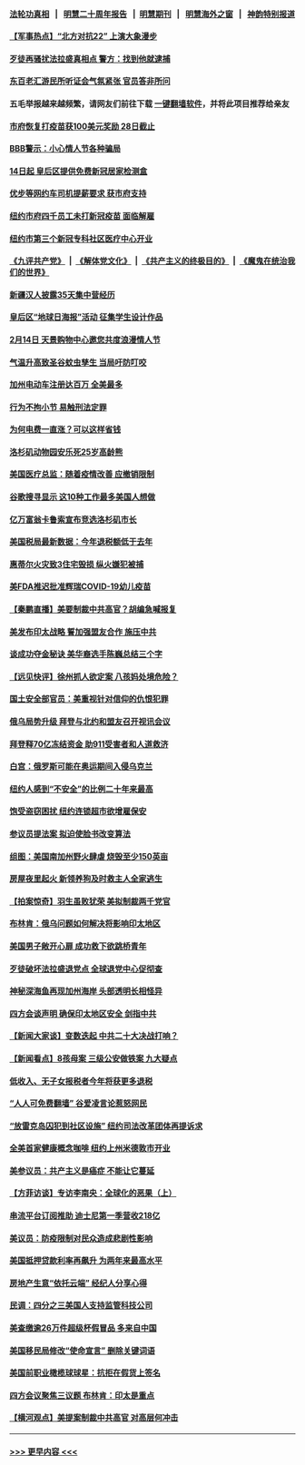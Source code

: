 #### [法轮功真相](https://github.com/gfw-breaker/truth/blob/master/README.md?t=0) &nbsp;&nbsp;|&nbsp;&nbsp; [明慧二十周年报告](https://github.com/gfw-breaker/mh-reports/blob/master/README.md?t=0) &nbsp;&nbsp;|&nbsp;&nbsp;[明慧期刊](https://github.com/gfw-breaker/mh-qikan) &nbsp;&nbsp;|&nbsp;&nbsp; [明慧海外之窗](https://github.com/gfw-breaker/mh-news/blob/master/README.md?t=0) &nbsp;&nbsp;|&nbsp;&nbsp; [神韵特别报道](https://github.com/gfw-breaker/mh-news/blob/master/shenyun.md?t=0)
#### [【军事热点】“北方对抗22” 上演大象漫步](../pages/nsc412/n13572119.md?t=02122150) 
#### [歹徒再骚扰法拉盛真相点 警方：找到他就逮捕](../pages/nsc412/n13572016.md?t=02122150) 
#### [东百老汇游民所听证会气氛紧张 官员答非所问](../pages/nsc412/n13571818.md?t=02122150) 
#### 五毛举报越来越频繁，请网友们前往下载 [一键翻墙软件](https://github.com/gfw-breaker/ssr-accounts)，并将此项目推荐给亲友
#### [市府恢复打疫苗获100美元奖励 28日截止](../pages/nsc412/n13571860.md?t=02122150) 
#### [BBB警示：小心情人节各种骗局](../pages/nsc412/n13571848.md?t=02122150) 
#### [14日起 皇后区提供免费新冠居家检测盒](../pages/nsc412/n13571843.md?t=02122150) 
#### [优步等网约车司机提薪要求 获市府支持](../pages/nsc412/n13571845.md?t=02122150) 
#### [纽约市府四千员工未打新冠疫苗 面临解雇](../pages/nsc412/n13571863.md?t=02122150) 
#### [纽约市第三个新冠专科社区医疗中心开业](../pages/nsc412/n13571851.md?t=02122150) 
#### [《九评共产党》](https://github.com/begood0513/9ping.md/blob/master/README.md) &nbsp;|&nbsp; [《解体党文化》](../../../../jtdwh.md/blob/master/README.md)  &nbsp;|&nbsp; [《共产主义的终极目的》](../../../../gczydzjmd.md/blob/master/README.md) &nbsp;|&nbsp; [《魔鬼在统治我们的世界》](../../../../mgztzwmdsj.md/blob/master/README.md) 
#### [新疆汉人披露35天集中营经历](../pages/nsc412/n13571892.md?t=02122150) 
#### [皇后区“地球日海报”活动 征集学生设计作品](../pages/nsc412/n13571855.md?t=02122150) 
#### [2月14日 天景购物中心邀您共度浪漫情人节](../pages/nsc412/n13571874.md?t=02122150) 
#### [气温升高致圣谷蚊虫孳生 当局吁防叮咬](../pages/nsc412/n13571842.md?t=02122150) 
#### [加州电动车注册达百万 全美最多](../pages/nsc412/n13570054.md?t=02122150) 
#### [行为不拘小节 易触刑法定罪](../pages/nsc412/n13571792.md?t=02122150) 
#### [为何电费一直涨？可以这样省钱](../pages/nsc412/n13571746.md?t=02122150) 
#### [洛杉矶动物园安乐死25岁高龄熊](../pages/nsc412/n13571723.md?t=02122150) 
#### [美国医疗总监：随着疫情改善 应撤销限制](../pages/nsc412/n13571343.md?t=02122150) 
#### [谷歌搜寻显示 这10种工作最多美国人想做](../pages/nsc412/n13570699.md?t=02122150) 
#### [亿万富翁卡鲁索宣布竞选洛杉矶市长](../pages/nsc412/n13571696.md?t=02122150) 
#### [美国税局最新数据：今年退税额低于去年](../pages/nsc412/n13571530.md?t=02122150) 
#### [惠蒂尔火灾致3住宅毁损 纵火嫌犯被捕](../pages/nsc412/n13571255.md?t=02122150) 
#### [美FDA推迟批准辉瑞COVID-19幼儿疫苗](../pages/nsc412/n13571520.md?t=02122150) 
#### [【秦鹏直播】美要制裁中共高官？胡编急喊报复](../pages/nsc412/n13571459.md?t=02122150) 
#### [美发布印太战略 誓加强盟友合作 施压中共](../pages/nsc412/n13571209.md?t=02122150) 
#### [谈成功夺金秘诀 美华裔选手陈巍总结三个字](../pages/nsc412/n13571433.md?t=02122150) 
#### [【远见快评】徐州抓人欲定案 八孩妈处境危险？](../pages/nsc412/n13571449.md?t=02122150) 
#### [国土安全部官员：美重视针对信仰的仇恨犯罪](../pages/nsc412/n13571437.md?t=02122150) 
#### [俄乌局势升级 拜登与北约和盟友召开视讯会议](../pages/nsc412/n13571374.md?t=02122150) 
#### [拜登释70亿冻结资金 助911受害者和人道救济](../pages/nsc412/n13571185.md?t=02122150) 
#### [白宫：俄罗斯可能在奥运期间入侵乌克兰](../pages/nsc412/n13571293.md?t=02122150) 
#### [纽约人感到“不安全”的比例二十年来最高](../pages/nsc412/n13569751.md?t=02122150) 
#### [饱受盗窃困扰 纽约连锁超市欲增雇保安](../pages/nsc412/n13569619.md?t=02122150) 
#### [参议员提法案 拟迫使脸书改变算法](../pages/nsc412/n13570912.md?t=02122150) 
#### [组图：美国南加州野火肆虐 烧毁至少150英亩](../pages/nsc412/n13570170.md?t=02122150) 
#### [房屋夜里起火 新领养狗及时救主人全家逃生](../pages/nsc412/n13567870.md?t=02122150) 
#### [【拍案惊奇】羽生虽败犹荣 美拟制裁两千党官](../pages/nsc412/n13570577.md?t=02122150) 
#### [布林肯：俄乌问题如何解决将影响印太地区](../pages/nsc412/n13571128.md?t=02122150) 
#### [美国男子敞开心扉 成功救下欲跳桥青年](../pages/nsc412/n13570101.md?t=02122150) 
#### [歹徒破坏法拉盛退党点 全球退党中心促彻查](../pages/nsc412/n13570072.md?t=02122150) 
#### [神秘深海鱼再现加州海岸 头部透明长相怪异](../pages/nsc412/n13569787.md?t=02122150) 
#### [四方会谈声明 确保印太地区安全 剑指中共](../pages/nsc412/n13570713.md?t=02122150) 
#### [【新闻大家谈】变数迭起 中共二十大决战打响？](../pages/nsc412/n13570753.md?t=02122150) 
#### [【新闻看点】8孩母案 三级公安做铁案 九大疑点](../pages/nsc412/n13568745.md?t=02122150) 
#### [低收入、无子女报税者今年将获更多退税](../pages/nsc412/n13569920.md?t=02122150) 
#### [“人人可免费翻墙” 谷爱凌言论惹怒网民](../pages/nsc412/n13569266.md?t=02122150) 
#### [“放雷克岛囚犯到社区设施” 纽约司法改革团体再提诉求](../pages/nsc412/n13569635.md?t=02122150) 
#### [全美首家健康概念咖啡 纽约上州米德敦市开业](../pages/nsc412/n13569679.md?t=02122150) 
#### [美参议员：共产主义是癌症 不能让它蔓延](../pages/nsc412/n13569660.md?t=02122150) 
#### [【方菲访谈】专访李南央：全球化的恶果（上）](../pages/nsc412/n13569358.md?t=02122150) 
#### [串流平台订阅推助 迪士尼第一季营收218亿](../pages/nsc412/n13569645.md?t=02122150) 
#### [美议员：防疫限制对民众造成悲剧性影响](../pages/nsc412/n13569430.md?t=02122150) 
#### [美国抵押贷款利率再飙升 为两年来最高水平](../pages/nsc412/n13569409.md?t=02122150) 
#### [房地产生意“依托云端” 经纪人分享心得](../pages/nsc412/n13569528.md?t=02122150) 
#### [民调：四分之三美国人支持监管科技公司](../pages/nsc412/n13569194.md?t=02122150) 
#### [美查缴逾26万件超级杯假冒品 多来自中国](../pages/nsc412/n13569434.md?t=02122150) 
#### [美国移民局修改“使命宣言” 删除关键词语](../pages/nsc412/n13569198.md?t=02122150) 
#### [美国前职业橄榄球球星：抗拒在假货上签名](../pages/nsc412/n13569392.md?t=02122150) 
#### [四方会议聚焦三议题 布林肯：印太是重点](../pages/nsc412/n13569028.md?t=02122150) 
#### [【横河观点】美提案制裁中共高官 对高层何冲击](../pages/nsc412/n13569281.md?t=02122150) 

----
#### [ >>> 更早内容 <<< ](../indexes/nsc412-earlier.md)
